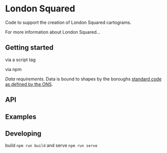 # London Squared

Code to support the creation of London Squared cartograms.

For more information about London Squared...

## Getting started

via a script tag

via npm

_Data requirements_. Data is bound to shapes by the boroughs [standard code as defined by the ONS](http://geoportal.statistics.gov.uk/datasets/interim-local-authority-districts-april-2018-names-and-codes-in-the-united-kingdom).

## API

## Examples

## Developing

build `npm run build` and serve `npm run serve`
